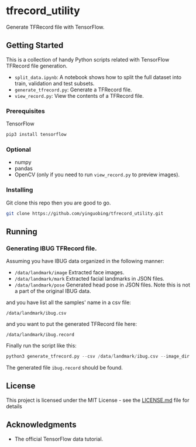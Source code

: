 # tfrecord_utility

Generate TFRecord file with TensorFlow.

## Getting Started
This is a collection of handy Python scripts related with TensorFlow TFRecord file generation.

- `split_data.ipynb`: A notebook shows how to split the full dataset into train, validation and test subsets.
- `generate_tfrecord.py`: Generate a TFRecord file.
- `view_record.py`: View the contents of a TFRecord file.


### Prerequisites

TensorFlow

```bash
pip3 install tensorflow
```

### Optional
- numpy
- pandas
- OpenCV (only if you need to run `view_record.py` to preview images).

### Installing

Git clone this repo then you are good to go.

```bash
git clone https://github.com/yinguobing/tfrecord_utility.git
```

## Running

### Generating IBUG TFRecord file.

Assuming you have IBUG data organized in the following manner:

- `/data/landmark/image` Extracted face images.
- `/data/landmark/mark` Extracted facial landmarks in JSON files.
- `/data/landmark/pose` Generated head pose in JSON files. Note this is not a part of the original IBUG data.

and you have list all the samples' name in a csv file:

`/data/landmark/ibug.csv`

and you want to put the generated TFRecord file here:

`/data/landmark/ibug.record`

Finally run the script like this:

```python
python3 generate_tfrecord.py --csv /data/landmark/ibug.csv --image_dir /data/landmark/image/ --mark_dir /data/landmark/mark/ --pose_dir /data/landmark/pose/ --output_file /data/landmark/ibug.record

```

The generated file `ibug.record` should be found.


## License

This project is licensed under the MIT License - see the [LICENSE.md](LICENSE.md) file for details

## Acknowledgments

* The official TensorFlow data tutorial.



